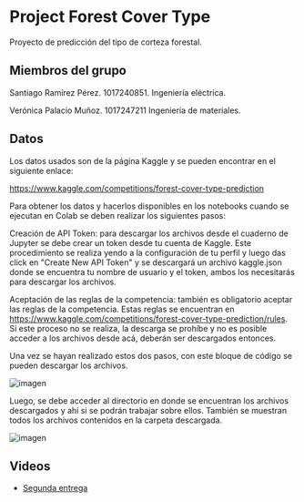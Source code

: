 # Project Forest Cover Type
Proyecto de predicción del tipo de corteza forestal.

## Miembros del grupo

Santiago Ramírez Pérez.
1017240851.
Ingeniería eléctrica.

Verónica Palacio Muñoz.
1017247211
Ingeniería de materiales.

## Datos
Los datos usados son de la página Kaggle y se pueden encontrar en el siguiente enlace:

https://www.kaggle.com/competitions/forest-cover-type-prediction

Para obtener los datos y hacerlos disponibles en los notebooks cuando se ejecutan en Colab se deben realizar los siguientes pasos:

Creación de API Token: para descargar los archivos desde el cuaderno de Jupyter se debe crear un token desde tu cuenta de Kaggle. Este procedimiento se realiza yendo a la configuración de tu perfil y luego das click en "Create New API Token" y se descargará un archivo kaggle.json donde se encuentra tu nombre de usuario y el token, ambos los necesitarás para descargar los archivos.

Aceptación de las reglas de la competencia: también es obligatorio aceptar las reglas de la competencia. Estas reglas se encuentran en https://www.kaggle.com/competitions/forest-cover-type-prediction/rules. Si este proceso no se realiza, la descarga se prohíbe y no es posible acceder a los archivos desde acá, deberán ser descargados entonces.

Una vez se hayan realizado estos dos pasos, con este bloque de código se pueden descargar los archivos.

![imagen](https://user-images.githubusercontent.com/77732857/177428440-e96f1ac7-e890-47eb-be14-6eaaf8d50a88.png)


Luego, se debe acceder al directorio en donde se encuentran los archivos descargados y ahí si se podrán trabajar sobre ellos. También se muestran todos los archivos contenidos en la carpeta descargada.

![imagen](https://user-images.githubusercontent.com/77732857/177428616-02f1f109-f593-4354-aff1-4427eb0c7fbc.png)

## Videos
- [Segunda entrega](https://www.youtube.com/watch?v=SmRBSsSAYQ4)
